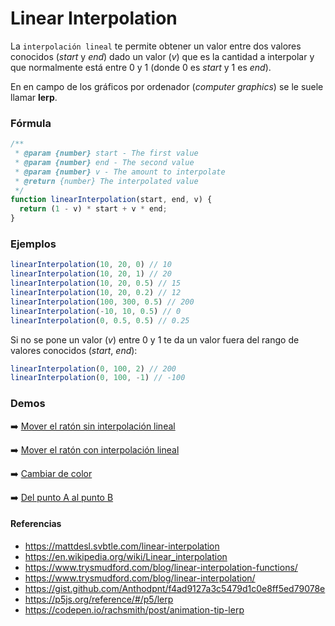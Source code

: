 # Linear Interpolation

La `interpolación lineal` te permite obtener un valor entre dos valores conocidos (_start_ y _end_) dado un valor (_v_) que es la cantidad a interpolar y que normalmente está entre 0 y 1 (donde 0 es _start_ y 1 es _end_).

En en campo de los gráficos por ordenador (_computer graphics_) se le suele llamar **lerp**.

### Fórmula
```javascript
/**
 * @param {number} start - The first value
 * @param {number} end - The second value
 * @param {number} v - The amount to interpolate
 * @return {number} The interpolated value
 */
function linearInterpolation(start, end, v) {
  return (1 - v) * start + v * end;
}
```

### Ejemplos
```javascript
linearInterpolation(10, 20, 0) // 10
linearInterpolation(10, 20, 1) // 20
linearInterpolation(10, 20, 0.5) // 15
linearInterpolation(10, 20, 0.2) // 12
linearInterpolation(100, 300, 0.5) // 200
linearInterpolation(-10, 10, 0.5) // 0
linearInterpolation(0, 0.5, 0.5) // 0.25
```

Si no se pone un valor (_v_) entre 0 y 1 te da un valor fuera del rango de valores conocidos (_start_, _end_):
```javascript
linearInterpolation(0, 100, 2) // 200
linearInterpolation(0, 100, -1) // -100
```

### Demos
➡️ [Mover el ratón sin interpolación lineal](https://codepen.io/beaps/pen/XWmxZej)

➡️ [Mover el ratón con interpolación lineal](https://codepen.io/beaps/pen/rNOqJEw)

➡️ [Cambiar de color](https://codepen.io/beaps/pen/GRpPXWJ)

➡️ [Del punto A al punto B](https://codepen.io/beaps/pen/YzydgOR)

#### Referencias
- <https://mattdesl.svbtle.com/linear-interpolation>
- <https://en.wikipedia.org/wiki/Linear_interpolation>
- <https://www.trysmudford.com/blog/linear-interpolation-functions/>
- <https://www.trysmudford.com/blog/linear-interpolation/>
- <https://gist.github.com/Anthodpnt/f4ad9127a3c5479d1c0e8ff5ed79078e>
- <https://p5js.org/reference/#/p5/lerp>
- <https://codepen.io/rachsmith/post/animation-tip-lerp>
